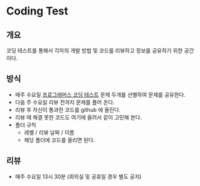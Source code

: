 # Coding Test

## 개요
코딩 테스트를 통해서 각자의 개발 방법 및 코드를 리뷰하고 정보를 공유하기 위한 공간이다.

## 방식
* 매주 수요일 [프로그래머스 코딩 테스트](https://school.programmers.co.kr/learn/challenges?order=acceptance_asc&page=1&languages=javascript) 문제 두개를 선별하여 문제를 공유한다.
* 다음 주 수요일 리뷰 전까지 문제를 풀어 온다.
* 리뷰 후 자신이 통과한 코드를 github 에 올린다.
* 리뷰 때 해결 못한 코드도 여기에 올려서 같이 고민해 본다.
* 폴더 규칙
  * 레벨 / 리뷰 날짜 / 이름
  * 해당 폴더에 코드를 올리면 된다. 

## 리뷰
* 매주 수요일 13시 30분 (회의실 및 공휴일 경우 별도 공지)
